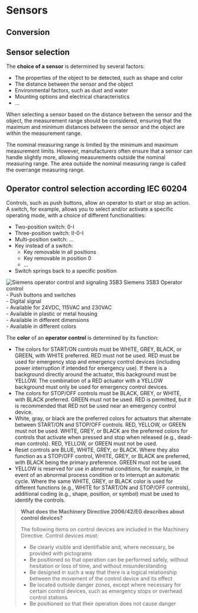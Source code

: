 # Sensors
## Conversion

## Sensor selection

The **choice of a sensor** is determined by several factors:
- The properties of the object to be detected, such as shape and color
- The distance between the sensor and the object
- Environmental factors, such as dust and water
- Mounting options and electrical characteristics
- …

When selecting a sensor based on the distance between the sensor and the object, the measurement range should be considered, ensuring that the maximum and minimum distances between the sensor and the object are within the measurement range.

The nominal measuring range is limited by the minimum and maximum measurement limits. However, manufacturers often ensure that a sensor can handle slightly more, allowing measurements outside the nominal measuring range. The area outside the nominal measuring range is called the overrange measuring range.

## Operator control selection according IEC 60204

Controls, such as push buttons, allow an operator to start or stop an action. A switch, for example, allows you to select and/or activate a specific operating mode, with a choice of different functionalities:
- Two-position switch: 0-I
- Three-position switch: II-0-I
- Multi-position switch: …
- Key instead of a switch:
	- Key removable in all positions
	- Key removable in position 0
	- …
- Switch springs back to a specific position

![Siemens operator control and signaling 3SB3](/images/Software_parts.png "Operator control and signaling 3SB3 ©2020 Siemens") Siemens 3SB3 Operator control <br> - Push buttons and switches <br> - Digital signal <br> - Available for 24VDC, 115VAC and 230VAC <br> - Available in plastic or metal housing <br> - Available in different dimensions <br> - Available in different colors

The **color** of an **operator control** is determined by its function:
- The colors for START/ON controls must be WHITE, GREY, BLACK, or GREEN, with WHITE preferred. RED must not be used.
RED must be used for emergency stop and emergency control devices (including power interruption if intended for emergency use). If there is a background directly around the actuator, this background must be YELLOW. The combination of a RED actuator with a YELLOW background must only be used for emergency control devices.
- The colors for STOP/OFF controls must be BLACK, GREY, or WHITE, with BLACK preferred. GREEN must not be used. RED is permitted, but it is recommended that RED not be used near an emergency control device.
- White, gray, or black are the preferred colors for actuators that alternate between START/ON and STOP/OFF controls. RED, YELLOW, or GREEN must not be used. WHITE, GREY, or BLACK are the preferred colors for controls that activate when pressed and stop when released (e.g., dead-man controls). RED, YELLOW, or GREEN must not be used.
- Reset controls are BLUE, WHITE, GREY, or BLACK. Where they also function as a STOP/OFF control, WHITE, GREY, or BLACK are preferred, with BLACK being the primary preference. GREEN must not be used.
- YELLOW is reserved for use in abnormal conditions, for example, in the event of an abnormal process condition or to interrupt an automatic cycle.
Where the same WHITE, GREY, or BLACK color is used for different functions (e.g., WHITE for START/ON and STOP/OFF controls), additional coding (e.g., shape, position, or symbol) must be used to identify the controls.

> **What does the Machinery Directive 2006/42/EG describes about control devices?**
>
> The following items on control devices are included in the Machinery Directive. Control devices must:
> - Be clearly visible and identifiable and, where necessary, be provided with pictograms
> - Be positioned so that operation can be performed safely, without hesitation or loss of time, and without misunderstanding
> - Be designed in such a way that there is a logical relationship between the movement of the control device and its effect
> - Be located outside danger zones, except where necessary for certain control devices, such as emergency stops or overhead control stations
> - Be positioned so that their operation does not cause danger

